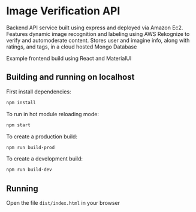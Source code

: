 
# Image Verification API

Backend API service built using express and deployed via Amazon Ec2. Features dynamic image recognition and labeling using AWS Rekognize to verify and automoderate content. Stores user and imagine info, along with ratings, and tags, in a cloud hosted Mongo Database

Example frontend build using React and MaterialUI

## Building and running on localhost

First install dependencies:

```sh
npm install
```

To run in hot module reloading mode:

```sh
npm start
```

To create a production build:

```sh
npm run build-prod
```

To create a development build:

```sh
npm run build-dev
```

## Running

Open the file `dist/index.html` in your browser
